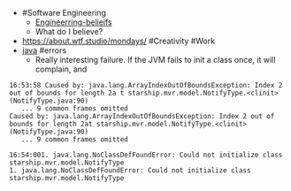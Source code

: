 * \#Software Engineering
  * [Engineerring-belieifs](https://blog.wesleyac.com/posts/engineering-beliefs)
  * What do I believe?
* https://about.wtf.studio/mondays/ #Creativity #Work
* [java](../knowledge/programming/java/java.md) #errors
  * Really interesting failure. If the JVM fails to init a class once, it will complain, and 

````shell
16:53:58 Caused by: java.lang.ArrayIndexOutOfBoundsException: Index 2 out of bounds for length 2a t starship.mvr.model.NotifyType.<clinit>(NotifyType.java:90)
   ... 9 common frames omitted
Caused by: java.lang.ArrayIndexOutOfBoundsException: Index 2 out of bounds for length 2at starship.mvr.model.NotifyType.<clinit>(NotifyType.java:90)
   ... 9 common frames omitted
   
16:54:001. java.lang.NoClassDefFoundError: Could not initialize class starship.mvr.model.NotifyType
1. java.lang.NoClassDefFoundError: Could not initialize class starship.mvr.model.NotifyType
````
